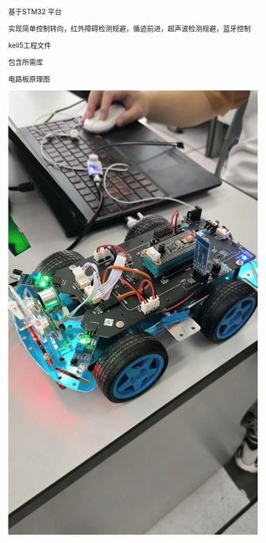 

基于STM32 平台

实现简单控制转向，红外障碍检测规避，循迹前进，超声波检测规避，蓝牙控制

keli5工程文件

包含所需库

电路板原理图

![小车](%E5%B0%8F%E8%BD%A6%E5%9B%BE%E7%89%87.jpg)
